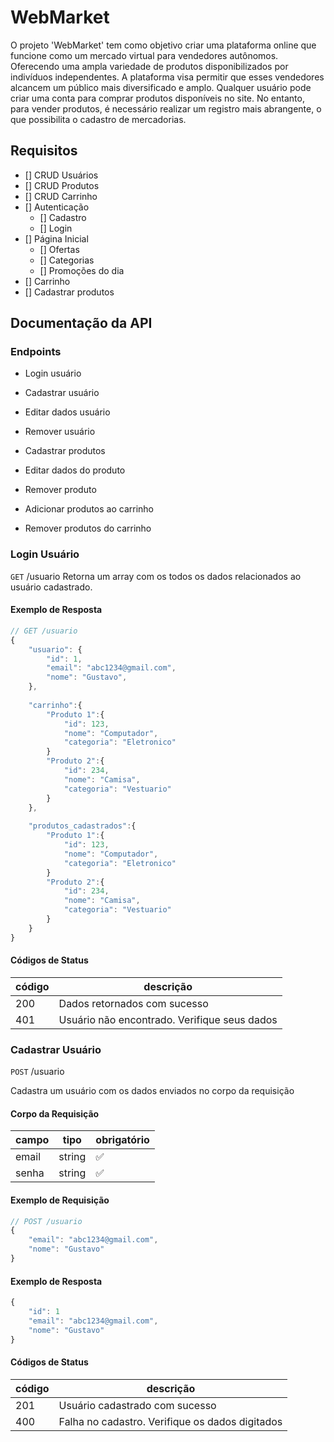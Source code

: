 # WebMarket

   O projeto 'WebMarket' tem como objetivo criar uma plataforma online que funcione como um mercado virtual para vendedores autônomos. Oferecendo uma ampla variedade de produtos disponibilizados por indivíduos independentes. A plataforma visa permitir que esses vendedores alcancem um público mais diversificado e amplo. 
    Qualquer usuário pode criar uma conta para comprar produtos disponíveis no site. No entanto, para vender produtos, é necessário realizar um registro mais abrangente, o que possibilita o cadastro de mercadorias.

## Requisitos

- [] CRUD Usuários
- [] CRUD Produtos
- [] CRUD Carrinho
- [] Autenticação
    - [] Cadastro
    - [] Login
- [] Página Inicial
    - [] Ofertas
    - [] Categorias
    - [] Promoções do dia
- [] Carrinho
- [] Cadastrar produtos

## Documentação da API

### Endpoints

- Login usuário
- Cadastrar usuário
- Editar dados usuário
- Remover usuário

- Cadastrar produtos
- Editar dados do produto
- Remover produto

- Adicionar produtos ao carrinho
- Remover produtos do carrinho

### Login Usuário

`GET` /usuario
Retorna um array com os todos os dados relacionados ao usuário cadastrado.

#### Exemplo de Resposta

```js
// GET /usuario
{
    "usuario": {
        "id": 1,
        "email": "abc1234@gmail.com",
        "nome": "Gustavo",
    },
    
    "carrinho":{
        "Produto 1":{
            "id": 123,
            "nome": "Computador",
            "categoria": "Eletronico"
        }
        "Produto 2":{
            "id": 234,
            "nome": "Camisa",
            "categoria": "Vestuario"
        }
    },
    
    "produtos_cadastrados":{
        "Produto 1":{
            "id": 123,
            "nome": "Computador",
            "categoria": "Eletronico"
        }
        "Produto 2":{
            "id": 234,
            "nome": "Camisa",
            "categoria": "Vestuario"
        }
    }
}
```

#### Códigos de Status

|código|descrição
|------|---------
|200| Dados retornados com sucesso
|401| Usuário não encontrado. Verifique seus dados

### Cadastrar Usuário

`POST` /usuario

Cadastra um usuário com os dados enviados no corpo da requisição

#### Corpo da Requisição
|campo|tipo|obrigatório
|-----|----|-----------
|email|string|✅
|senha|string|✅

#### Exemplo de Requisição

```js
// POST /usuario
{
    "email": "abc1234@gmail.com",
    "nome": "Gustavo"
}
```

#### Exemplo de Resposta

```js
{
    "id": 1
    "email": "abc1234@gmail.com",
    "nome": "Gustavo"
}
```

#### Códigos de Status

|código|descrição
|------|---------
|201| Usuário cadastrado com sucesso
|400| Falha no cadastro. Verifique os dados digitados